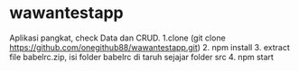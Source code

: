 # wawantestapp
Aplikasi pangkat, check Data dan CRUD.
1.clone (git clone https://github.com/onegithub88/wawantestapp.git)
2. npm install
3. extract file babelrc.zip, isi folder babelrc di taruh sejajar folder src
4. npm start

